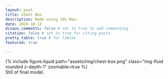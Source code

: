 ```yaml
---
layout: post
title: Chest Box
description: Made using 3ds Max.
date: 2024-10-12
disqus_comments: false # set to true to add commenting
citation: false # set to true for citing posts
pretty_table: true # for tables
featured: true

---
```


<div class="row mt-3">
    <div class="col-sm mt-3 mt-md-0">
        {% include figure.liquid path="assets/img/chest-box.png" class="img-fluid rounded z-depth-1" zoomable=true %}
        <div class="caption">
        Still of final model.
        </div>
    </div>
</div>

